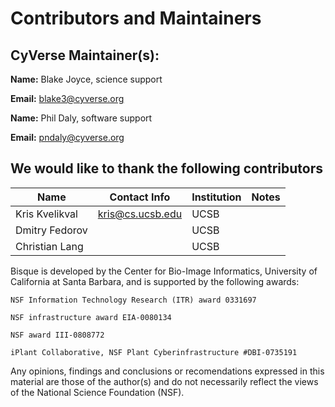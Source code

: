 # Contributors and Maintainers

## CyVerse Maintainer(s): 

**Name:** Blake Joyce, science support

**Email:** blake3@cyverse.org

**Name:** Phil Daly, software support

**Email:** pndaly@cyverse.org


## We would like to thank the following contributors

| Name           | Contact Info     | Institution | Notes |
|----------------|------------------|-------------|-------|
| Kris Kvelikval | kris@cs.ucsb.edu | UCSB        |       |
| Dmitry Fedorov |                  | UCSB        |       |
| Christian Lang |                  | UCSB        |       |

Bisque is developed by the Center for Bio-Image Informatics, University of California at Santa Barbara, and is supported by the following awards:

	NSF Information Technology Research (ITR) award 0331697

	NSF infrastructure award EIA-0080134

	NSF award III-0808772

	iPlant Collaborative, NSF Plant Cyberinfrastructure #DBI-0735191

Any opinions, findings and conclusions or recomendations expressed in this material are those of the author(s) 
and do not necessarily reflect the views of the National Science Foundation (NSF).

